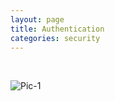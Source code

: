 ```yaml
---
layout: page
title: Authentication
categories: security
---
```

<br />

![Pic-1](../images/gcp-iam.svg)
<br />
